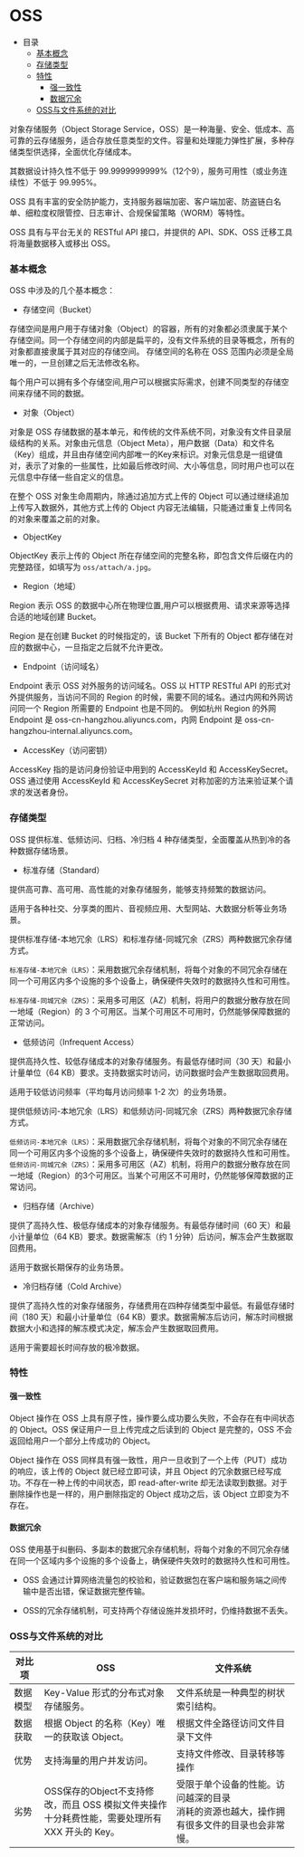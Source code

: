 # OSS

- 目录
    - [基本概念](#基本概念)
    - [存储类型](#存储类型)
    - [特性](#特性)
        - [强一致性](#强一致性)
        - [数据冗余](#数据冗余)
    - [OSS与文件系统的对比](#OSS与文件系统的对比)

对象存储服务（Object Storage Service，OSS）是一种海量、安全、低成本、高可靠的云存储服务，适合存放任意类型的文件。容量和处理能力弹性扩展，多种存储类型供选择，全面优化存储成本。

其数据设计持久性不低于 99.9999999999%（12个9），服务可用性（或业务连续性）不低于 99.995%。

OSS 具有丰富的安全防护能力，支持服务器端加密、客户端加密、防盗链白名单、细粒度权限管控、日志审计、合规保留策略（WORM）等特性。

OSS 具有与平台无关的 RESTful API 接口，并提供的 API、SDK、OSS 迁移工具将海量数据移入或移出 OSS。

### 基本概念

OSS 中涉及的几个基本概念：

- 存储空间（Bucket）

存储空间是用户用于存储对象（Object）的容器，所有的对象都必须隶属于某个存储空间。同一个存储空间的内部是扁平的，没有文件系统的目录等概念，所有的对象都直接隶属于其对应的存储空间。
存储空间的名称在 OSS 范围内必须是全局唯一的，一旦创建之后无法修改名称。

每个用户可以拥有多个存储空间,用户可以根据实际需求，创建不同类型的存储空间来存储不同的数据。

- 对象（Object）

对象是 OSS 存储数据的基本单元，和传统的文件系统不同，对象没有文件目录层级结构的关系。对象由元信息（Object Meta），用户数据（Data）和文件名（Key）组成，并且由存储空间内部唯一的Key来标识。对象元信息是一组键值对，表示了对象的一些属性，比如最后修改时间、大小等信息，同时用户也可以在元信息中存储一些自定义的信息。

在整个 OSS 对象生命周期内，除通过追加方式上传的 Object 可以通过继续追加上传写入数据外，其他方式上传的 Object 内容无法编辑，只能通过重复上传同名的对象来覆盖之前的对象。

- ObjectKey

ObjectKey 表示上传的 Object 所在存储空间的完整名称，即包含文件后缀在内的完整路径，如填写为 `oss/attach/a.jpg`。

- Region（地域）

Region 表示 OSS 的数据中心所在物理位置,用户可以根据费用、请求来源等选择合适的地域创建 Bucket。

Region 是在创建 Bucket 的时候指定的，该 Bucket 下所有的 Object 都存储在对应的数据中心，一旦指定之后就不允许更改。

- Endpoint（访问域名）

Endpoint 表示 OSS 对外服务的访问域名。OSS 以 HTTP RESTful API 的形式对外提供服务，当访问不同的 Region 的时候，需要不同的域名。通过内网和外网访问同一个 Region 所需要的 Endpoint 也是不同的。
例如杭州 Region 的外网 Endpoint 是 oss-cn-hangzhou.aliyuncs.com，内网 Endpoint 是 oss-cn-hangzhou-internal.aliyuncs.com。

- AccessKey（访问密钥）

AccessKey 指的是访问身份验证中用到的 AccessKeyId 和 AccessKeySecret。OSS 通过使用 AccessKeyId 和 AccessKeySecret 对称加密的方法来验证某个请求的发送者身份。

### 存储类型

OSS 提供标准、低频访问、归档、冷归档 4 种存储类型，全面覆盖从热到冷的各种数据存储场景。

- 标准存储（Standard）

提供高可靠、高可用、高性能的对象存储服务，能够支持频繁的数据访问。

适用于各种社交、分享类的图片、音视频应用、大型网站、大数据分析等业务场景。

提供标准存储-本地冗余（LRS）和标准存储-同城冗余（ZRS）两种数据冗余存储方式。

`标准存储-本地冗余（LRS）`：采用数据冗余存储机制，将每个对象的不同冗余存储在同一个可用区内多个设施的多个设备上，确保硬件失效时的数据持久性和可用性。

`标准存储-同城冗余（ZRS）`：采用多可用区（AZ）机制，将用户的数据分散存放在同一地域（Region）的 3 个可用区。当某个可用区不可用时，仍然能够保障数据的正常访问。

- 低频访问（Infrequent Access）

提供高持久性、较低存储成本的对象存储服务。有最低存储时间（30 天）和最小计量单位（64 KB）要求。支持数据实时访问，访问数据时会产生数据取回费用。

适用于较低访问频率（平均每月访问频率 1-2 次）的业务场景。

提供低频访问-本地冗余（LRS）和低频访问-同城冗余（ZRS）两种数据冗余存储方式。

`低频访问-本地冗余（LRS）`：采用数据冗余存储机制，将每个对象的不同冗余存储在同一个可用区内多个设施的多个设备上，确保硬件失效时的数据持久性和可用性。
`低频访问-同城冗余（ZRS）`：采用多可用区（AZ）机制，将用户的数据分散存放在同一地域（Region）的3个可用区。当某个可用区不可用时，仍然能够保障数据的正常访问。

- 归档存储（Archive）

提供了高持久性、极低存储成本的对象存储服务。有最低存储时间（60 天）和最小计量单位（64 KB）要求。数据需解冻（约 1 分钟）后访问，解冻会产生数据取回费用。

适用于数据长期保存的业务场景。

- 冷归档存储（Cold Archive）

提供了高持久性的对象存储服务，存储费用在四种存储类型中最低。有最低存储时间（180 天）和最小计量单位（64 KB）要求。数据需解冻后访问，解冻时间根据数据大小和选择的解冻模式决定，解冻会产生数据取回费用。

适用于需要超长时间存放的极冷数据。

### 特性

#### 强一致性

Object 操作在 OSS 上具有原子性，操作要么成功要么失败，不会存在有中间状态的 Object。OSS 保证用户一旦上传完成之后读到的 Object 是完整的，OSS 不会返回给用户一个部分上传成功的 Object。

Object 操作在 OSS 同样具有强一致性，用户一旦收到了一个上传（PUT）成功的响应，该上传的 Object 就已经立即可读，并且 Object 的冗余数据已经写成功。不存在一种上传的中间状态，即 read-after-write 却无法读取到数据。对于删除操作也是一样的，用户删除指定的 Object 成功之后，该 Object 立即变为不存在。

#### 数据冗余

OSS 使用基于纠删码、多副本的数据冗余存储机制，将每个对象的不同冗余存储在同一个区域内多个设施的多个设备上，确保硬件失效时的数据持久性和可用性。

- OSS 会通过计算网络流量包的校验和，验证数据包在客户端和服务端之间传输中是否出错，保证数据完整传输。

- OSS的冗余存储机制，可支持两个存储设施并发损坏时，仍维持数据不丢失。

### OSS与文件系统的对比

对比项     | OSS                                                                             | 文件系统
 --------- | --------------------------------------------------------------------------------| ----------------------------------------------------------------------
数据模型    | Key-Value 形式的分布式对象存储服务。                                                 | 文件系统是一种典型的树状索引结构。
数据获取    | 根据 Object 的名称（Key）唯一的获取该 Object。                                        | 根据文件全路径访问文件目录下文件
优势       | 支持海量的用户并发访问。                                                             | 支持文件修改、目录转移等操作
劣势	   | OSS保存的Object不支持修改，而且 OSS 模拟文件夹操作<br>十分耗费性能，需要处理所有 XXX 开头的 Key。 | 受限于单个设备的性能。访问越深的目录<br>消耗的资源也越大，操作拥有很多文件的目录也会非常慢。